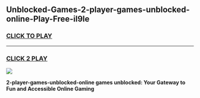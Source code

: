 
## Unblocked-Games-2-player-games-unblocked-online-Play-Free-il9le
<h3>
<a href="https://premium76.site?title=2-player-games-unblocked-online&ref=19M">CLICK TO PLAY</a></h3>
<hr>

<h3>
<a href="https://premium76.site?title=2-player-games-unblocked-online&ref=19M">CLICK 2 PLAY</a>
  
</h3>

<a href="https://premium76.site?title=2-player-games-unblocked-online&ref=19M"><img src="https://clearcache.store/games.png"></a>


**2-player-games-unblocked-online games unblocked: Your Gateway to Fun and Accessible Online Gaming**
